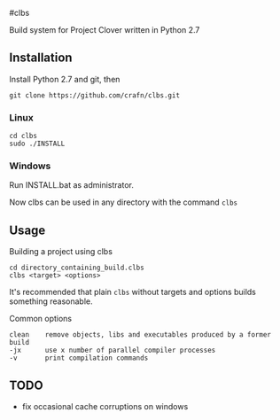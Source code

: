 #clbs

Build system for Project Clover written in Python 2.7

## Installation
Install Python 2.7 and git, then

	git clone https://github.com/crafn/clbs.git

### Linux

	cd clbs
	sudo ./INSTALL

### Windows
Run INSTALL.bat as administrator.


Now clbs can be used in any directory with the command `clbs`

## Usage
Building a project using clbs

	cd directory_containing_build.clbs
	clbs <target> <options>

It's recommended that plain `clbs` without targets and options builds something reasonable.

Common options

	clean    remove objects, libs and executables produced by a former build
	-jx      use x number of parallel compiler processes
	-v       print compilation commands

## TODO
- fix occasional cache corruptions on windows
